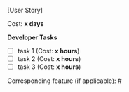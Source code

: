 [User Story]

Cost: __x days__

__Developer Tasks__

* [ ] task 1 (Cost: __x hours__)
* [ ] task 2 (Cost: __x hours__)
* [ ] task 3 (Cost: __x hours__)

Corresponding feature (if applicable): #